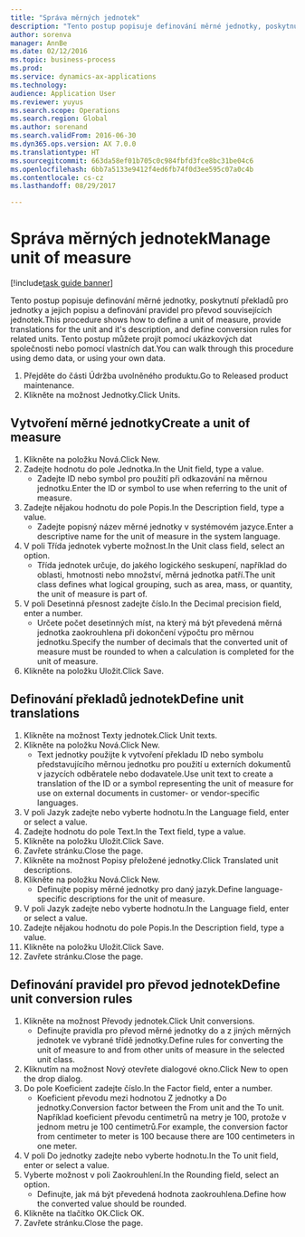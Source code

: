 ```yaml
--- 
title: "Správa měrných jednotek"
description: "Tento postup popisuje definování měrné jednotky, poskytnutí překladů pro jednotky a jejich popisu a definování pravidel pro převod souvisejících jednotek."
author: sorenva
manager: AnnBe
ms.date: 02/12/2016
ms.topic: business-process
ms.prod: 
ms.service: dynamics-ax-applications
ms.technology: 
audience: Application User
ms.reviewer: yuyus
ms.search.scope: Operations
ms.search.region: Global
ms.author: sorenand
ms.search.validFrom: 2016-06-30
ms.dyn365.ops.version: AX 7.0.0
ms.translationtype: HT
ms.sourcegitcommit: 663da58ef01b705c0c984fbfd3fce8bc31be04c6
ms.openlocfilehash: 6bb7a5133e9412f4ed6fb74f0d3ee595c07a0c4b
ms.contentlocale: cs-cz
ms.lasthandoff: 08/29/2017

---
```

# <a name="manage-unit-of-measure"></a><span data-ttu-id="e28e3-103">Správa měrných jednotek</span><span class="sxs-lookup"><span data-stu-id="e28e3-103">Manage unit of measure</span></span>

[!include[task guide banner](../../includes/task-guide-banner.md)]

<span data-ttu-id="e28e3-104">Tento postup popisuje definování měrné jednotky, poskytnutí překladů pro jednotky a jejich popisu a definování pravidel pro převod souvisejících jednotek.</span><span class="sxs-lookup"><span data-stu-id="e28e3-104">This procedure shows how to define a unit of measure, provide translations for the unit and it's description, and define conversion rules for related units.</span></span> <span data-ttu-id="e28e3-105">Tento postup můžete projít pomocí ukázkových dat společnosti nebo pomocí vlastních dat.</span><span class="sxs-lookup"><span data-stu-id="e28e3-105">You can walk through this procedure using demo data, or using your own data.</span></span>

1. <span data-ttu-id="e28e3-106">Přejděte do části Údržba uvolněného produktu.</span><span class="sxs-lookup"><span data-stu-id="e28e3-106">Go to Released product maintenance.</span></span>
2. <span data-ttu-id="e28e3-107">Klikněte na možnost Jednotky.</span><span class="sxs-lookup"><span data-stu-id="e28e3-107">Click Units.</span></span>

## <a name="create-a-unit-of-measure"></a><span data-ttu-id="e28e3-108">Vytvoření měrné jednotky</span><span class="sxs-lookup"><span data-stu-id="e28e3-108">Create a unit of measure</span></span>
1. <span data-ttu-id="e28e3-109">Klikněte na položku Nová.</span><span class="sxs-lookup"><span data-stu-id="e28e3-109">Click New.</span></span>
2. <span data-ttu-id="e28e3-110">Zadejte hodnotu do pole Jednotka.</span><span class="sxs-lookup"><span data-stu-id="e28e3-110">In the Unit field, type a value.</span></span>
    * <span data-ttu-id="e28e3-111">Zadejte ID nebo symbol pro použití při odkazování na měrnou jednotku.</span><span class="sxs-lookup"><span data-stu-id="e28e3-111">Enter the ID or symbol to use when referring to the unit of measure.</span></span>  
3. <span data-ttu-id="e28e3-112">Zadejte nějakou hodnotu do pole Popis.</span><span class="sxs-lookup"><span data-stu-id="e28e3-112">In the Description field, type a value.</span></span>
    * <span data-ttu-id="e28e3-113">Zadejte popisný název měrné jednotky v systémovém jazyce.</span><span class="sxs-lookup"><span data-stu-id="e28e3-113">Enter a descriptive name for the unit of measure in the system language.</span></span>  
4. <span data-ttu-id="e28e3-114">V poli Třída jednotek vyberte možnost.</span><span class="sxs-lookup"><span data-stu-id="e28e3-114">In the Unit class field, select an option.</span></span>
    * <span data-ttu-id="e28e3-115">Třída jednotek určuje, do jakého logického seskupení, například do oblasti, hmotnosti nebo množství, měrná jednotka patří.</span><span class="sxs-lookup"><span data-stu-id="e28e3-115">The unit class defines what logical grouping, such as area, mass, or quantity, the unit of measure is part of.</span></span>  
5. <span data-ttu-id="e28e3-116">V poli Desetinná přesnost zadejte číslo.</span><span class="sxs-lookup"><span data-stu-id="e28e3-116">In the Decimal precision field, enter a number.</span></span>
    * <span data-ttu-id="e28e3-117">Určete počet desetinných míst, na který má být převedená měrná jednotka zaokrouhlena při dokončení výpočtu pro měrnou jednotku.</span><span class="sxs-lookup"><span data-stu-id="e28e3-117">Specify the number of decimals that the converted unit of measure must be rounded to when a calculation is completed for the unit of measure.</span></span>  
6. <span data-ttu-id="e28e3-118">Klikněte na položku Uložit.</span><span class="sxs-lookup"><span data-stu-id="e28e3-118">Click Save.</span></span>

## <a name="define-unit-translations"></a><span data-ttu-id="e28e3-119">Definování překladů jednotek</span><span class="sxs-lookup"><span data-stu-id="e28e3-119">Define unit translations</span></span>
1. <span data-ttu-id="e28e3-120">Klikněte na možnost Texty jednotek.</span><span class="sxs-lookup"><span data-stu-id="e28e3-120">Click Unit texts.</span></span>
2. <span data-ttu-id="e28e3-121">Klikněte na položku Nová.</span><span class="sxs-lookup"><span data-stu-id="e28e3-121">Click New.</span></span>
    * <span data-ttu-id="e28e3-122">Text jednotky použijte k vytvoření překladu ID nebo symbolu představujícího měrnou jednotku pro použití u externích dokumentů v jazycích odběratele nebo dodavatele.</span><span class="sxs-lookup"><span data-stu-id="e28e3-122">Use unit text to create a translation of the ID or a symbol representing the unit of measure for use on external documents in customer- or vendor-specific languages.</span></span>  
3. <span data-ttu-id="e28e3-123">V poli Jazyk zadejte nebo vyberte hodnotu.</span><span class="sxs-lookup"><span data-stu-id="e28e3-123">In the Language field, enter or select a value.</span></span>
4. <span data-ttu-id="e28e3-124">Zadejte hodnotu do pole Text.</span><span class="sxs-lookup"><span data-stu-id="e28e3-124">In the Text field, type a value.</span></span>
5. <span data-ttu-id="e28e3-125">Klikněte na položku Uložit.</span><span class="sxs-lookup"><span data-stu-id="e28e3-125">Click Save.</span></span>
6. <span data-ttu-id="e28e3-126">Zavřete stránku.</span><span class="sxs-lookup"><span data-stu-id="e28e3-126">Close the page.</span></span>
7. <span data-ttu-id="e28e3-127">Klikněte na možnost Popisy přeložené jednotky.</span><span class="sxs-lookup"><span data-stu-id="e28e3-127">Click Translated unit descriptions.</span></span>
8. <span data-ttu-id="e28e3-128">Klikněte na položku Nová.</span><span class="sxs-lookup"><span data-stu-id="e28e3-128">Click New.</span></span>
    * <span data-ttu-id="e28e3-129">Definujte popisy měrné jednotky pro daný jazyk.</span><span class="sxs-lookup"><span data-stu-id="e28e3-129">Define language-specific descriptions for the unit of measure.</span></span>  
9. <span data-ttu-id="e28e3-130">V poli Jazyk zadejte nebo vyberte hodnotu.</span><span class="sxs-lookup"><span data-stu-id="e28e3-130">In the Language field, enter or select a value.</span></span>
10. <span data-ttu-id="e28e3-131">Zadejte nějakou hodnotu do pole Popis.</span><span class="sxs-lookup"><span data-stu-id="e28e3-131">In the Description field, type a value.</span></span>
11. <span data-ttu-id="e28e3-132">Klikněte na položku Uložit.</span><span class="sxs-lookup"><span data-stu-id="e28e3-132">Click Save.</span></span>
12. <span data-ttu-id="e28e3-133">Zavřete stránku.</span><span class="sxs-lookup"><span data-stu-id="e28e3-133">Close the page.</span></span>

## <a name="define-unit-conversion-rules"></a><span data-ttu-id="e28e3-134">Definování pravidel pro převod jednotek</span><span class="sxs-lookup"><span data-stu-id="e28e3-134">Define unit conversion rules</span></span>
1. <span data-ttu-id="e28e3-135">Klikněte na možnost Převody jednotek.</span><span class="sxs-lookup"><span data-stu-id="e28e3-135">Click Unit conversions.</span></span>
    * <span data-ttu-id="e28e3-136">Definujte pravidla pro převod měrné jednotky do a z jiných měrných jednotek ve vybrané třídě jednotky.</span><span class="sxs-lookup"><span data-stu-id="e28e3-136">Define rules for converting the unit of measure to and from other units of measure in the selected unit class.</span></span>  
2. <span data-ttu-id="e28e3-137">Kliknutím na možnost Nový otevřete dialogové okno.</span><span class="sxs-lookup"><span data-stu-id="e28e3-137">Click New to open the drop dialog.</span></span>
3. <span data-ttu-id="e28e3-138">Do pole Koeficient zadejte číslo.</span><span class="sxs-lookup"><span data-stu-id="e28e3-138">In the Factor field, enter a number.</span></span>
    * <span data-ttu-id="e28e3-139">Koeficient převodu mezi hodnotou Z jednotky a Do jednotky.</span><span class="sxs-lookup"><span data-stu-id="e28e3-139">Conversion factor between the From unit and the To unit.</span></span> <span data-ttu-id="e28e3-140">Například koeficient převodu centimetrů na metry je 100, protože v jednom metru je 100 centimetrů.</span><span class="sxs-lookup"><span data-stu-id="e28e3-140">For example, the conversion factor from centimeter to meter is 100 because there are 100 centimeters in one meter.</span></span>  
4. <span data-ttu-id="e28e3-141">V poli Do jednotky zadejte nebo vyberte hodnotu.</span><span class="sxs-lookup"><span data-stu-id="e28e3-141">In the To unit field, enter or select a value.</span></span>
5. <span data-ttu-id="e28e3-142">Vyberte možnost v poli Zaokrouhlení.</span><span class="sxs-lookup"><span data-stu-id="e28e3-142">In the Rounding field, select an option.</span></span>
    * <span data-ttu-id="e28e3-143">Definujte, jak má být převedená hodnota zaokrouhlena.</span><span class="sxs-lookup"><span data-stu-id="e28e3-143">Define how the converted value should be rounded.</span></span>  
6. <span data-ttu-id="e28e3-144">Klikněte na tlačítko OK.</span><span class="sxs-lookup"><span data-stu-id="e28e3-144">Click OK.</span></span>
7. <span data-ttu-id="e28e3-145">Zavřete stránku.</span><span class="sxs-lookup"><span data-stu-id="e28e3-145">Close the page.</span></span>


